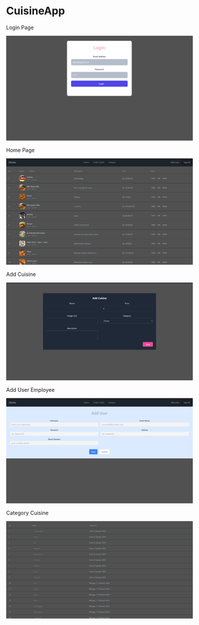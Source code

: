 # CuisineApp

Login Page

![Login](asset/login.png)

Home Page

![Home Page](asset/listCuisine.png)

Add Cuisine

![Add Post](asset/addCuisine.png)

Add User Employee

![Second Post](asset/addUserEmployee.png)

Category Cuisine

![Category Cuisine](asset/categoryCuisine.png)

